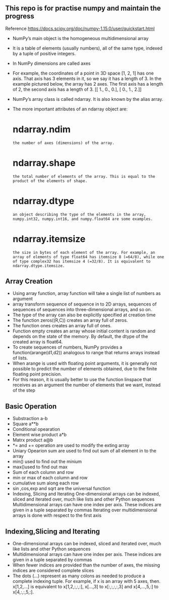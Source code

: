 ## This repo is for practise numpy and maintain the progress 
Reference https://docs.scipy.org/doc/numpy-1.15.0/user/quickstart.html
- NumPy’s main object is the homogeneous multidimensional array
- It is a table of elements (usually numbers), all of the same type, indexed by a tuple of positive integers.
- In NumPy dimensions are called axes
- For example, the coordinates of a point in 3D space [1, 2, 1] has one axis. That axis has 3 elements in it, so we say it has a length of 3. In the example pictured below, the array has 2 axes. The first axis has a length of 2, the second axis has a length of 3.
[[ 1., 0., 0.],
 [ 0., 1., 2.]]

- NumPy’s array class is called ndarray. It is also known by the alias array.
- The more important attributes of an ndarray object are:
  # ndarray.ndim
      the number of axes (dimensions) of the array.
  # ndarray.shape
      the total number of elements of the array. This is equal to the product of the elements of shape.
  # ndarray.dtype
      an object describing the type of the elements in the array, numpy.int32, numpy.int16, and numpy.float64 are some examples.
  # ndarray.itemsize
      the size in bytes of each element of the array. For example, an array of elements of type float64 has itemsize 8 (=64/8), while one of type complex32 has itemsize 4 (=32/8). It is equivalent to ndarray.dtype.itemsize.

## Array Creation
- Using array function, array function will take a single list of numbers as argument
- array transform sequence of sequence in to 2D arrays, sequences of sequences of sequences into three-dimensional arrays, and so on.
- The type of the array can also be explicitly specified at creation time
- The function zeros((R,C)) creates an array full of zeros.
- The function ones creates an array full of ones.
- Function empty creates an array whose initial content is random and depends on the state of the memory. By default, the dtype of the created array is float64.
- To create sequences of numbers, NumPy provides a function(arange(d1,d2)) analogous to range that returns arrays instead of lists.
- When arange is used with floating point arguments, it is generally not possible to predict the number of elements obtained, due to the finite floating point precision. 
- For this reason, it is usually better to use the function linspace that receives as an argument the number of elements that we want, instead of the step

## Basic Operation 
- Substraction a-b
- Square a**b
- Conditional opearation 
- Element wise product a*b
- Matrx product a@b
- *= and += operation are used to modify the exting array
- Uniary Opearion sum are used to find out sum of all element in to the array 
- min() used to find out the minium 
- max()used to find out max
- Sum of each column and row
- min or max of each column and row 
- cumulative sum along each row 
- sin ,cos,exp and sqrt are the universal function 
- Indexing, Slicing and Iterating
	One-dimensional arrays can be indexed, sliced and iterated over, much like lists and other Python sequences
	Multidimensional arrays can have one index per axis. These indices are given in a tuple separated by commas
	Iterating over multidimensional arrays is done with respect to the first axis
## Indexing,Slicing and Iterating
- One-dimensional arrays can be indexed, sliced and iterated over, much like lists and other Python sequences
- Multidimensional arrays can have one index per axis. These indices are given in a tuple separated by commas
- When fewer indices are provided than the number of axes, the missing indices are considered complete slices
- The dots (...) represent as many colons as needed to produce a complete indexing tuple. For example, if x is an array with 5 axes, then.
	x[1,2,...] is equivalent to x[1,2,:,:,:],
	x[...,3] to x[:,:,:,:,3] and
	x[4,...,5,:] to x[4,:,:,5,:].
	
